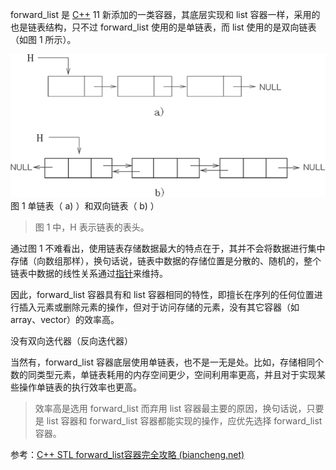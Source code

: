 forward_list 是 [C++](http://c.biancheng.net/cplus/) 11 新添加的一类容器，其底层实现和 list 容器一样，采用的也是链表结构，只不过 forward_list 使用的是单链表，而 list 使用的是双向链表（如图 1 所示）。


![单链表和双向链表](imags/2-191219135239561.gif)
图 1 单链表（ a) ）和双向链表（ b) ）

> 图 1 中，H 表示链表的表头。

通过图 1 不难看出，使用链表存储数据最大的特点在于，其并不会将数据进行集中存储（向数组那样），换句话说，链表中数据的存储位置是分散的、随机的，整个链表中数据的线性关系通过[指针](http://c.biancheng.net/c/80/)来维持。

因此，forward_list 容器具有和 list 容器相同的特性，即擅长在序列的任何位置进行插入元素或删除元素的操作，但对于访问存储的元素，没有其它容器（如 array、vector）的效率高。

没有双向迭代器（反向迭代器）

当然有，forward_list 容器底层使用单链表，也不是一无是处。比如，存储相同个数的同类型元素，单链表耗用的内存空间更少，空间利用率更高，并且对于实现某些操作单链表的执行效率也更高。

> 效率高是选用 forward_list 而弃用 list 容器最主要的原因，换句话说，只要是 list 容器和 forward_list 容器都能实现的操作，应优先选择 forward_list 容器。



参考：[C++ STL forward_list容器完全攻略 (biancheng.net)](http://c.biancheng.net/view/6960.html)